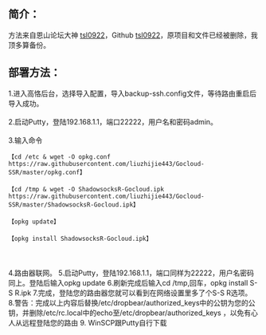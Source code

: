 

## 简介：

方法来自恩山论坛大神 [tsl0922](http://www.right.com.cn/forum/space-uid-96481.html)，Github [tsl0922](https://github.com/tsl0922/)，原项目和文件已经被删除，我顶多算备份。


## 部署方法：
1.进入高恪后台，选择导入配置，导入backup-ssh.config文件，等待路由重启后导入成功。</br> </br> 
2.启动Putty，登陆192.168.1.1，端口22222，用户名和密码admin。 </br> </br> 
3.输入命令 

`【cd /etc & wget -O opkg.conf https://raw.githubusercontent.com/liuzhijie443/Gocloud-SSR/master/opkg.conf】`</br> </br> 
`【cd /tmp & wget -O ShadowsocksR-Gocloud.ipk https://raw.githubusercontent.com/liuzhijie443/Gocloud-SSR/master/ShadowsocksR-Gocloud.ipk】`</br> </br> 
`【opkg update】`</br> </br> 
`【opkg install ShadowsocksR-Gocloud.ipk】`</br> </br> 
</br> </br> 
4.路由器联网。
5.启动Putty，登陆192.168.1.1，端口同样为22222，用户名密码同上。登陆后输入opkg update
6.刷新完成后输入cd /tmp,回车，opkg install S-S R.ipk
7.完成，登陆您的路由器您就可以看到在网络设置里多了个S-S R选项。
8.警告：完成以上内容后替换/etc/dropbear/authorized_keys中的公钥为您的公钥，并删除/etc/rc.local中的echo至/etc/dropbear/authorized_keys ，以免有心人从远程登陆您的路由
9.        WinSCP跟Putty自行下载
